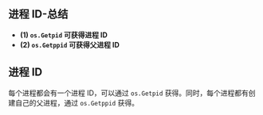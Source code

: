## 进程 ID-总结

- **(1) `os.Getpid` 可获得进程 ID**
- **(2) `os.Getppid` 可获得父进程 ID**

## 进程 ID

每个进程都会有一个进程 ID，可以通过 `os.Getpid` 获得。同时，每个进程都有创建自己的父进程，通过 `os.Getppid` 获得。
